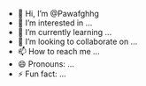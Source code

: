 - 👋 Hi, I’m @Pawafghhg
- 👀 I’m interested in ...
- 🌱 I’m currently learning ...
- 💞️ I’m looking to collaborate on ...
- 📫 How to reach me ...
- 😄 Pronouns: ...
- ⚡ Fun fact: ...

<!---
Pawafghhg/Pawafghhg is a ✨ special ✨ repository because its `README.md` (this file) appears on your GitHub profile.
You can click the Preview link to take a look at your changes.
--->
